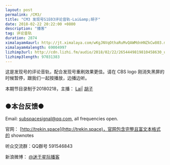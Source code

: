 ```yaml
---
layout: post
permalink: /CM3/
title: "CM3 发现号S1E03评论音轨-Lai&amp;胡子"
date: 2018-02-22 20:22:00 +0800
description: "播客"
tag: 评论音轨
duration: 2874
ximalayam4aurl: http://jt.ximalaya.com/wKgJNVqOthaRuMvQAWMdnHNZkCw803.m4a?channel=rss&amp;album_id=3135361&amp;track_id=72838627&amp;uid=6418191&amp;jt=http://audio.xmcdn.com/group24/M02/1F/77/wKgJNVqOthaRuMvQAWMdnHNZkCw803.m4a
ximalayam4alength: 69004997
lizhimp3url: http://cdn.lizhi.fm/audio/2018/02/22/2654449819810458630_ud.mp3
lizhimp3length: 97031383
---   
```


这是发现号的评论音轨，配合发现号重刷效果更佳。请在 CBS logo 刚消失黑屏的时候暂停，跟我们一起按播放，边播边听。

本期节目录制于20180218，主播： [Lai](http://weibo.com/daishengniao)\| [胡子](https://weibo.com/p/1005051764117203)

## ●本台反馈●

Email: [subspacesignal@qq.com](mailto:subspacesignal@qq.com), all frequencies open.

官网： [http://trekin.space](http://trekin.space)，官网包含完整且富文本格式的 shownotes

听众交流群：QQ群号 591546843

新浪微博： [@迷于星际播客](http://weibo.com/lostinst)
